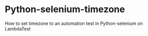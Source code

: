 # Python-selenium-timezone
How to set timezone to an automation test in Python-selenium on LambdaTest
